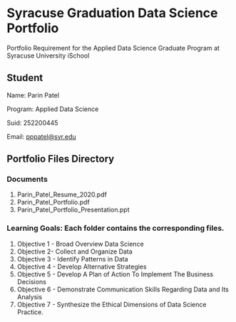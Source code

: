 # Syracuse Graduation Data Science Portfolio

Portfolio Requirement for the Applied Data Science Graduate Program at Syracuse University iSchool

## Student

Name: Parin Patel

Program: Applied Data Science

Suid: 252200445 

Email: pppatel@syr.edu

## Portfolio Files Directory

### Documents
1. Parin_Patel_Resume_2020.pdf
2. Parin_Patel_Portfolio.pdf
3. Parin_Patel_Portfolio_Presentation.ppt


### Learning Goals: Each folder contains the corresponding files. 
1. Objective 1 - Broad Overview Data Science
2. Objective 2- Collect and Organize Data
3. Objective 3 - Identify Patterns in Data 
4. Objective 4 - Develop Alternative Strategies
5. Objective 5 - Develop A Plan of Action To Implement The Business Decisions 
6. Objective 6 - Demonstrate Communication Skills Regarding Data and Its Analysis 
7. Objective 7 - Synthesize the Ethical Dimensions of Data Science Practice.
